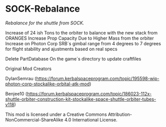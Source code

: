 # SOCK-Rebalance

*Rebalance for the shuttle from SOCK.*

Increase of 24 ish Tons to the orbiter to balance with the new stack from ORANGES 
Increase Prop Capacity Due to Higher Mass from the orbiter
Increase on Photon Corp SRB´s gimbal range from 4 degrees to 7 degrees for flight stability and ajustments based on real specs

Delete PartDatabase On the game´s directory to update craftfiles 

Original Mod Creators

DylanSemrau (https://forum.kerbalspaceprogram.com/topic/195598-wip-photon-corp-stockalike-orbital-atk-mod)

Benjee10 (https://forum.kerbalspaceprogram.com/topic/186023-112x-shuttle-orbiter-construction-kit-stockalike-space-shuttle-orbiter-tubes-v118)

This mod is licensed under a Creative Commons Attribution-NonCommercial-ShareAlike 4.0 International License.
